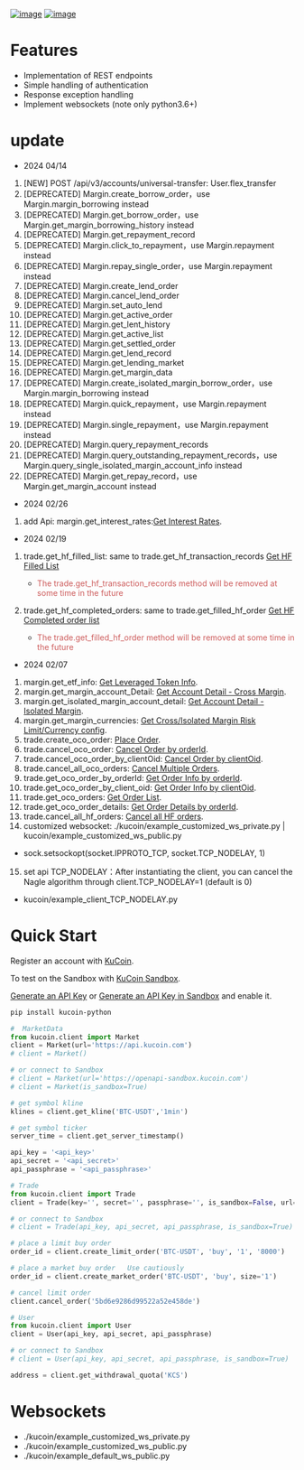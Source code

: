 [![image](https://img.shields.io/pypi/l/python-kucoin)](https://github.com/Kucoin/kucoin-python-sdk/blob/master/LICENSE)
[![image](https://img.shields.io/badge/python-3.6%2B-green)](https://pypi.org/project/python-kucoin)

# Features

-   Implementation of REST endpoints
-   Simple handling of authentication
-   Response exception handling
-   Implement websockets (note only python3.6+)

# update
- 2024 04/14
1. [NEW] POST /api/v3/accounts/universal-transfer:  User.flex_transfer
2. [DEPRECATED] Margin.create_borrow_order，use Margin.margin_borrowing instead
3. [DEPRECATED] Margin.get_borrow_order，use Margin.get_margin_borrowing_history instead
4. [DEPRECATED] Margin.get_repayment_record
5. [DEPRECATED] Margin.click_to_repayment，use Margin.repayment instead
6. [DEPRECATED] Margin.repay_single_order，use Margin.repayment instead
7. [DEPRECATED] Margin.create_lend_order
8. [DEPRECATED] Margin.cancel_lend_order
9. [DEPRECATED] Margin.set_auto_lend
10. [DEPRECATED] Margin.get_active_order
11. [DEPRECATED] Margin.get_lent_history
12. [DEPRECATED] Margin.get_active_list
13. [DEPRECATED] Margin.get_settled_order
14. [DEPRECATED] Margin.get_lend_record
15. [DEPRECATED] Margin.get_lending_market
16. [DEPRECATED] Margin.get_margin_data
17. [DEPRECATED] Margin.create_isolated_margin_borrow_order，use Margin.margin_borrowing instead
18. [DEPRECATED] Margin.quick_repayment，use Margin.repayment instead
19. [DEPRECATED] Margin.single_repayment，use Margin.repayment instead
20. [DEPRECATED] Margin.query_repayment_records
21. [DEPRECATED] Margin.query_outstanding_repayment_records，use Margin.query_single_isolated_margin_account_info instead
22. [DEPRECATED] Margin.get_repay_record，use Margin.get_margin_account instead

- 2024 02/26
1. add Api: margin.get_interest_rates:[Get Interest Rates](https://www.kucoin.com/docs/rest/margin-trading/lending-market-v3-/get-interest-rates).

- 2024 02/19  
1. trade.get_hf_filled_list: same to trade.get_hf_transaction_records [Get HF Filled List](https://www.kucoin.com/docs/rest/spot-trading/spot-hf-trade-pro-account/get-hf-filled-list)  
   - <span style="color:IndianRed;">The trade.get_hf_transaction_records method will
       be removed at some time in the future</span>

2. trade.get_hf_completed_orders: same to trade.get_filled_hf_order [Get HF Completed order list](https://www.kucoin.com/docs/rest/spot-trading/spot-hf-trade-pro-account/get-hf-completed-order-list)  
   - <span style="color:IndianRed;">The trade.get_filled_hf_order method will be
       removed at some time in the future</span>

- 2024 02/07  
1.  margin.get_etf_info: [Get Leveraged Token Info](https://www.kucoin.com/docs/rest/margin-trading/margin-info/get-leveraged-token-info).
2.  margin.get_margin_account_Detail: [Get Account Detail - Cross Margin](https://www.kucoin.com/docs/rest/funding/funding-overview/get-account-detail-cross-margin).
3.  margin.get_isolated_margin_account_detail: [Get Account Detail - Isolated
  Margin](https://www.kucoin.com/docs/rest/funding/funding-overview/get-account-detail-isolated-margin).
4.  margin.get_margin_currencies: [Get Cross/Isolated Margin Risk
  Limit/Currency
  config](https://www.kucoin.com/docs/rest/margin-trading/margin-info/get-cross-isolated-margin-risk-limit-currency-config).
5.  trade.create_oco_order: [Place
  Order](https://www.kucoin.com/docs/rest/spot-trading/oco-order/place-order).
6.  trade.cancel_oco_order: [Cancel Order by
  orderId](https://www.kucoin.com/docs/rest/spot-trading/oco-order/cancel-order-by-orderid).
7.  trade.cancel_oco_order_by_clientOid: [Cancel Order by
  clientOid](https://www.kucoin.com/docs/rest/spot-trading/oco-order/cancel-order-by-clientoid).
8.  trade.cancel_all_oco_orders: [Cancel Multiple
  Orders](https://www.kucoin.com/docs/rest/spot-trading/oco-order/cancel-multiple-orders).
9.  trade.get_oco_order_by_orderId: [Get Order Info by
  orderId](https://www.kucoin.com/docs/rest/spot-trading/oco-order/get-order-info-by-orderid).
10. trade.get_oco_order_by_client_oid: [Get Order Info by
  clientOid](https://docs.kucoin.com/spot-hf/#obtain-details-of-a-single-hf-order-using-clientoid).
11. trade.get_oco_orders: [Get Order
   List](https://www.kucoin.com/docs/rest/spot-trading/oco-order/get-order-list).
12. trade.get_oco_order_details: [Get Order Details by
   orderId](https://www.kucoin.com/docs/rest/spot-trading/oco-order/get-order-details-by-orderid).
13. trade.cancel_all_hf_orders: [Cancel all HF
   orders](https://www.kucoin.com/docs/rest/spot-trading/spot-hf-trade-pro-account/cancel-all-hf-orders).
14. customized websocket: ./kucoin/example_customized_ws_private.py \| kucoin/example_customized_ws_public.py  
-   sock.setsockopt(socket.IPPROTO_TCP, socket.TCP_NODELAY, 1)

15. set api TCP_NODELAY：After instantiating the client, you can cancel the Nagle algorithm through client.TCP_NODELAY=1 (default is 0)  
-   kucoin/example_client_TCP_NODELAY.py

# Quick Start

Register an account with
[KuCoin](https://www.kucoin.com/ucenter/signup).

To test on the Sandbox with [KuCoin
Sandbox](https://sandbox.kucoin.com/).

[Generate an API Key](https://www.kucoin.com/account/api) or [Generate
an API Key in Sandbox](https://sandbox.kucoin.com/account/api) and
enable it.

``` bash
pip install kucoin-python
```

``` python
#  MarketData
from kucoin.client import Market
client = Market(url='https://api.kucoin.com')
# client = Market()

# or connect to Sandbox
# client = Market(url='https://openapi-sandbox.kucoin.com')
# client = Market(is_sandbox=True)

# get symbol kline
klines = client.get_kline('BTC-USDT','1min')

# get symbol ticker
server_time = client.get_server_timestamp()

api_key = '<api_key>'
api_secret = '<api_secret>'
api_passphrase = '<api_passphrase>'

# Trade
from kucoin.client import Trade
client = Trade(key='', secret='', passphrase='', is_sandbox=False, url='')

# or connect to Sandbox
# client = Trade(api_key, api_secret, api_passphrase, is_sandbox=True)

# place a limit buy order
order_id = client.create_limit_order('BTC-USDT', 'buy', '1', '8000')

# place a market buy order   Use cautiously
order_id = client.create_market_order('BTC-USDT', 'buy', size='1')

# cancel limit order 
client.cancel_order('5bd6e9286d99522a52e458de')

# User
from kucoin.client import User
client = User(api_key, api_secret, api_passphrase)

# or connect to Sandbox
# client = User(api_key, api_secret, api_passphrase, is_sandbox=True)

address = client.get_withdrawal_quota('KCS')
```

# Websockets

-   ./kucoin/example_customized_ws_private.py
-   ./kucoin/example_customized_ws_public.py
-   ./kucoin/example_default_ws_public.py
